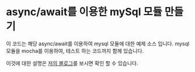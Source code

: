 # async/await를 이용한 mySql 모듈 만들기
이 코드는 해당 async/await를 이용하여 mysql 모듈에 대한 예제 소스 입니다.
mysql 모듈을 mocha를 이용하여, 테스트 하는 코드까지 함께 있습니다.


이것에 대한 설명은 [저의 블로그](https://mayajuni.github.io/2016/06/30/typescript-express-restful%20%EC%8B%9C%EC%9E%91%ED%95%98%EA%B8%B0/)를 보시면 확인 할 수 있습니다.

